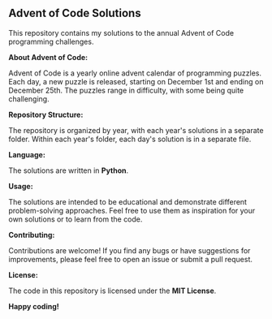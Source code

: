 ## Advent of Code Solutions

This repository contains my solutions to the annual Advent of Code programming challenges. 

**About Advent of Code:**

Advent of Code is a yearly online advent calendar of programming puzzles. Each day, a new puzzle is released, starting on December 1st and ending on December 25th. The puzzles range in difficulty, with some being quite challenging. 

**Repository Structure:**

The repository is organized by year, with each year's solutions in a separate folder. Within each year's folder, each day's solution is in a separate file. 

**Language:**

The solutions are written in **Python**. 

**Usage:**

The solutions are intended to be educational and demonstrate different problem-solving approaches. Feel free to use them as inspiration for your own solutions or to learn from the code. 

**Contributing:**

Contributions are welcome! If you find any bugs or have suggestions for improvements, please feel free to open an issue or submit a pull request. 

**License:**

The code in this repository is licensed under the **MIT License**. 

**Happy coding!** 

